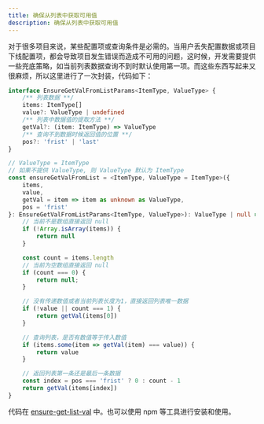 ```yaml
---
title: 确保从列表中获取可用值
description: 确保从列表中获取可用值
---
```


对于很多项目来说，某些配置项或查询条件是必需的。当用户丢失配置数据或项目下线配置项，都会导致项目发生错误而造成不可用的问题，这时候，开发需要提供一些兜底策略，如当前列表数据查询不到时默认使用第一项。而这些东西写起来又很麻烦，所以这里进行了一次封装，代码如下：

```ts
interface EnsureGetValFromListParams<ItemType, ValueType> {
    /** 列表数据 **/
    items: ItemType[]
    value?: ValueType | undefined
    /** 列表中数据值的提取方法 **/
    getVal?: (item: ItemType) => ValueType
    /** 查询不到数据时候返回值的位置 **/
    pos?: 'frist' | 'last'
}

// ValueType = ItemType
// 如果不提供 ValueType, 则 ValueType 默认为 ItemType
const ensureGetValFromList = <ItemType, ValueType = ItemType>({
    items,
    value,
    getVal = item => item as unknown as ValueType,
    pos = 'frist'
}: EnsureGetValFromListParams<ItemType, ValueType>): ValueType | null => {
    // 当前不是数组直接返回 null
    if (!Array.isArray(items)) {
        return null
    }

    const count = items.length
    // 当前为空数组直接返回 null
    if (count === 0) {
        return null;
    }

    // 没有传递数值或者当前列表长度为1，直接返回列表唯一数据
    if (!value || count === 1) {
        return getVal(items[0])
    }

    // 查询列表，是否有数值等于传入数值
    if (items.some(item => getVal(item) === value)) {
        return value
    }

    // 返回列表第一条还是最后一条数据
    const index = pos === 'frist' ? 0 : count - 1
    return getVal(items[index])
}
```

代码在 [ensure-get-list-val](https://github.com/wsafight/ensure-get-list-val) 中。也可以使用 npm 等工具进行安装和使用。